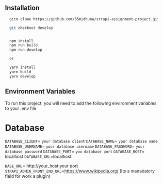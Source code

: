 
## Installation


```bash
  gitn clone https://github.com/55midhuna/strapi-assignment-project.git

  git checkout develop


  npm install 
  npm run build
  npm run develop

  or

  yarn install
  yarn build
  yarn develop
```
    



## Environment Variables

To run this project, you will need to add the following environment variables to your .env file


# Database
`DATABASE_CLIENT`= `your database client`
`DATABASE_NAME`= `ypur database name`
`DATABASE_USERNAME`= `your database username`
`DATABASE_PASSWORD`= `your database password`
`DATABASE_PORT`= `you database port`
`DATABASE_HOST`= localhost
`DATABASE_URL`=localhost

`BASE_URL`= http://your_host:your port
`STRAPI_ADMIN_FRONT_END_URL`=https://www.wikipedia.org/ (Its a manadatory field for work a plugin)

